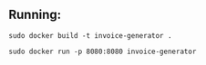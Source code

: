 ## Running:

```sudo docker build -t invoice-generator .```

```sudo docker run -p 8080:8080 invoice-generator```
